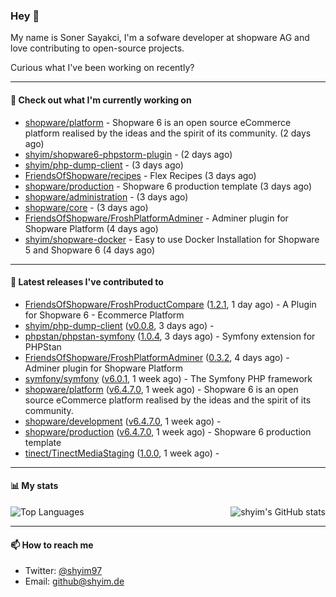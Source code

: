 ### Hey 👋

My name is Soner Sayakci, I'm a sofware developer at shopware AG and love contributing to open-source projects.

Curious what I've been working on recently?

---

#### 👷 Check out what I'm currently working on

- [shopware/platform](https://github.com/shopware/platform) - Shopware 6 is an open source eCommerce platform realised by the ideas and the spirit of its community. (2 days ago)
- [shyim/shopware6-phpstorm-plugin](https://github.com/shyim/shopware6-phpstorm-plugin) -  (2 days ago)
- [shyim/php-dump-client](https://github.com/shyim/php-dump-client) -  (3 days ago)
- [FriendsOfShopware/recipes](https://github.com/FriendsOfShopware/recipes) - Flex Recipes (3 days ago)
- [shopware/production](https://github.com/shopware/production) - Shopware 6 production template (3 days ago)
- [shopware/administration](https://github.com/shopware/administration) -  (3 days ago)
- [shopware/core](https://github.com/shopware/core) -  (3 days ago)
- [FriendsOfShopware/FroshPlatformAdminer](https://github.com/FriendsOfShopware/FroshPlatformAdminer) - Adminer plugin for Shopware Platform (4 days ago)
- [shyim/shopware-docker](https://github.com/shyim/shopware-docker) - Easy to use Docker Installation for Shopware 5 and Shopware 6 (4 days ago)

---

#### 🔭 Latest releases I've contributed to

- [FriendsOfShopware/FroshProductCompare](https://github.com/FriendsOfShopware/FroshProductCompare) ([1.2.1](https://github.com/FriendsOfShopware/FroshProductCompare/releases/tag/1.2.1), 1 day ago) - A Plugin for Shopware 6 - Ecommerce Platform
- [shyim/php-dump-client](https://github.com/shyim/php-dump-client) ([v0.0.8](https://github.com/shyim/php-dump-client/releases/tag/v0.0.8), 3 days ago) - 
- [phpstan/phpstan-symfony](https://github.com/phpstan/phpstan-symfony) ([1.0.4](https://github.com/phpstan/phpstan-symfony/releases/tag/1.0.4), 3 days ago) - Symfony extension for PHPStan
- [FriendsOfShopware/FroshPlatformAdminer](https://github.com/FriendsOfShopware/FroshPlatformAdminer) ([0.3.2](https://github.com/FriendsOfShopware/FroshPlatformAdminer/releases/tag/0.3.2), 4 days ago) - Adminer plugin for Shopware Platform
- [symfony/symfony](https://github.com/symfony/symfony) ([v6.0.1](https://github.com/symfony/symfony/releases/tag/v6.0.1), 1 week ago) - The Symfony PHP framework
- [shopware/platform](https://github.com/shopware/platform) ([v6.4.7.0](https://github.com/shopware/platform/releases/tag/v6.4.7.0), 1 week ago) - Shopware 6 is an open source eCommerce platform realised by the ideas and the spirit of its community.
- [shopware/development](https://github.com/shopware/development) ([v6.4.7.0](https://github.com/shopware/development/releases/tag/v6.4.7.0), 1 week ago) - 
- [shopware/production](https://github.com/shopware/production) ([v6.4.7.0](https://github.com/shopware/production/releases/tag/v6.4.7.0), 1 week ago) - Shopware 6 production template
- [tinect/TinectMediaStaging](https://github.com/tinect/TinectMediaStaging) ([1.0.0](https://github.com/tinect/TinectMediaStaging/releases/tag/1.0.0), 1 week ago) - 

---

#### 📊 My stats

<img align="right" alt="shyim's GitHub stats" src="https://github-readme-stats.vercel.app/api?username=shyim&count_private=1&show_icons=true&" />

![Top Languages](https://github-readme-stats.vercel.app/api/top-langs/?username=shyim)

---

#### 📫 How to reach me

- Twitter: [@shyim97](https://twitter.com/shyim97)
- Email: [github@shyim.de](mailto://github@shyim.de)
